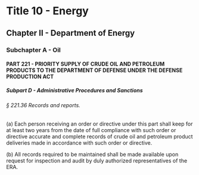 
# Title 10 - Energy
## Chapter II - Department of Energy
### Subchapter A - Oil
#### PART 221 - PRIORITY SUPPLY OF CRUDE OIL AND PETROLEUM PRODUCTS TO THE DEPARTMENT OF DEFENSE UNDER THE DEFENSE PRODUCTION ACT
##### Subpart D - Administrative Procedures and Sanctions
###### § 221.36 Records and reports.

(a) Each person receiving an order or directive under this part shall keep for at least two years from the date of full compliance with such order or directive accurate and complete records of crude oil and petroleum product deliveries made in accordance with such order or directive.

(b) All records required to be maintained shall be made available upon request for inspection and audit by duly authorized representatives of the ERA.
